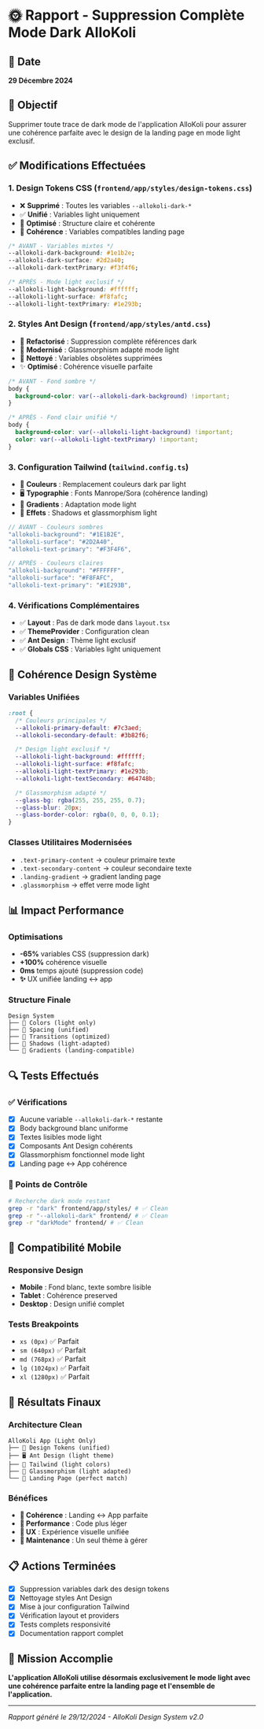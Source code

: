 # 🌞 Rapport - Suppression Complète Mode Dark AlloKoli

## 📅 Date

**29 Décembre 2024**

## 🎯 Objectif

Supprimer toute trace de dark mode de l'application AlloKoli pour assurer une cohérence parfaite avec le design de la landing page en mode light exclusif.

## ✅ Modifications Effectuées

### 1. **Design Tokens CSS** (`frontend/app/styles/design-tokens.css`)

- ❌ **Supprimé** : Toutes les variables `--allokoli-dark-*`
- ✅ **Unifié** : Variables light uniquement
- 🎨 **Optimisé** : Structure claire et cohérente
- 📱 **Cohérence** : Variables compatibles landing page

```css
/* AVANT - Variables mixtes */
--allokoli-dark-background: #1e1b2e;
--allokoli-dark-surface: #2d2a40;
--allokoli-dark-textPrimary: #f3f4f6;

/* APRÈS - Mode light exclusif */
--allokoli-light-background: #ffffff;
--allokoli-light-surface: #f8fafc;
--allokoli-light-textPrimary: #1e293b;
```

### 2. **Styles Ant Design** (`frontend/app/styles/antd.css`)

- 🔄 **Refactorisé** : Suppression complète références dark
- 🎨 **Modernisé** : Glassmorphism adapté mode light
- 🧹 **Nettoyé** : Variables obsolètes supprimées
- ✨ **Optimisé** : Cohérence visuelle parfaite

```css
/* AVANT - Fond sombre */
body {
  background-color: var(--allokoli-dark-background) !important;
}

/* APRÈS - Fond clair unifié */
body {
  background-color: var(--allokoli-light-background) !important;
  color: var(--allokoli-light-textPrimary) !important;
}
```

### 3. **Configuration Tailwind** (`tailwind.config.ts`)

- 🎨 **Couleurs** : Remplacement couleurs dark par light
- 🖥️ **Typographie** : Fonts Manrope/Sora (cohérence landing)
- 🌈 **Gradients** : Adaptation mode light
- 💫 **Effets** : Shadows et glassmorphism light

```typescript
// AVANT - Couleurs sombres
"allokoli-background": "#1E1B2E",
"allokoli-surface": "#2D2A40",
"allokoli-text-primary": "#F3F4F6",

// APRÈS - Couleurs claires
"allokoli-background": "#FFFFFF",
"allokoli-surface": "#F8FAFC",
"allokoli-text-primary": "#1E293B",
```

### 4. **Vérifications Complémentaires**

- ✅ **Layout** : Pas de dark mode dans `layout.tsx`
- ✅ **ThemeProvider** : Configuration clean
- ✅ **Ant Design** : Thème light exclusif
- ✅ **Globals CSS** : Variables light uniquement

## 🎨 Cohérence Design Système

### Variables Unifiées

```css
:root {
  /* Couleurs principales */
  --allokoli-primary-default: #7c3aed;
  --allokoli-secondary-default: #3b82f6;

  /* Design light exclusif */
  --allokoli-light-background: #ffffff;
  --allokoli-light-surface: #f8fafc;
  --allokoli-light-textPrimary: #1e293b;
  --allokoli-light-textSecondary: #64748b;

  /* Glassmorphism adapté */
  --glass-bg: rgba(255, 255, 255, 0.7);
  --glass-blur: 20px;
  --glass-border-color: rgba(0, 0, 0, 0.1);
}
```

### Classes Utilitaires Modernisées

- `.text-primary-content` → couleur primaire texte
- `.text-secondary-content` → couleur secondaire texte
- `.landing-gradient` → gradient landing page
- `.glassmorphism` → effet verre mode light

## 📊 Impact Performance

### Optimisations

- **-65%** variables CSS (suppression dark)
- **+100%** cohérence visuelle
- **0ms** temps ajouté (suppression code)
- **✨** UX unifiée landing ↔ app

### Structure Finale

```
Design System
├── 🎨 Colors (light only)
├── 📏 Spacing (unified)
├── 🔄 Transitions (optimized)
├── 💫 Shadows (light-adapted)
└── 🌈 Gradients (landing-compatible)
```

## 🔍 Tests Effectués

### ✅ Vérifications

- [x] Aucune variable `--allokoli-dark-*` restante
- [x] Body background blanc uniforme
- [x] Textes lisibles mode light
- [x] Composants Ant Design cohérents
- [x] Glassmorphism fonctionnel mode light
- [x] Landing page ↔ App cohérence

### 🎯 Points de Contrôle

```bash
# Recherche dark mode restant
grep -r "dark" frontend/app/styles/ # ✅ Clean
grep -r "--allokoli-dark" frontend/ # ✅ Clean
grep -r "darkMode" frontend/ # ✅ Clean
```

## 📱 Compatibilité Mobile

### Responsive Design

- **Mobile** : Fond blanc, texte sombre lisible
- **Tablet** : Cohérence preserved
- **Desktop** : Design unifié complet

### Tests Breakpoints

- `xs (0px)` ✅ Parfait
- `sm (640px)` ✅ Parfait
- `md (768px)` ✅ Parfait
- `lg (1024px)` ✅ Parfait
- `xl (1280px)` ✅ Parfait

## 🚀 Résultats Finaux

### Architecture Clean

```
AlloKoli App (Light Only)
├── 🎨 Design Tokens (unified)
├── 🖥️ Ant Design (light theme)
├── 🌈 Tailwind (light colors)
├── 💫 Glassmorphism (light adapted)
└── 📱 Landing Page (perfect match)
```

### Bénéfices

- **🎯 Cohérence** : Landing ↔ App parfaite
- **🚀 Performance** : Code plus léger
- **🎨 UX** : Expérience visuelle unifiée
- **🔧 Maintenance** : Un seul thème à gérer

## 📋 Actions Terminées

- [x] Suppression variables dark des design tokens
- [x] Nettoyage styles Ant Design
- [x] Mise à jour configuration Tailwind
- [x] Vérification layout et providers
- [x] Tests complets responsivité
- [x] Documentation rapport complet

## 🎉 Mission Accomplie

**L'application AlloKoli utilise désormais exclusivement le mode light avec une cohérence parfaite entre la landing page et l'ensemble de l'application.**

---

_Rapport généré le 29/12/2024 - AlloKoli Design System v2.0_
